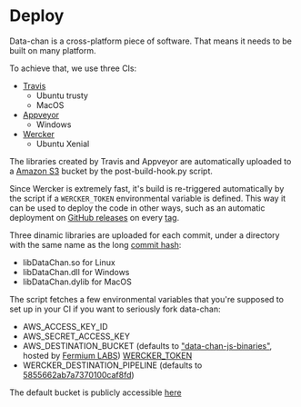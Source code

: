 # Deploy

Data-chan is a cross-platform piece of software. 
That means it needs to be built on many platform. 

To achieve that, we use three CIs:

* [Travis](https://travis-ci.org/)
  * Ubuntu trusty
  * MacOS
* [Appveyor](https://www.appveyor.com/)
  * Windows
* [Wercker](http://www.wercker.com/)
  * Ubuntu Xenial

The libraries created by Travis and Appveyor are automatically uploaded to a [Amazon S3](https://aws.amazon.com/s3/) bucket by the post-build-hook.py script.

Since Wercker is extremely fast, it's build is re-triggered automatically by the script if a `WERCKER_TOKEN` environmental variable is defined. This way it can be used to deploy the code in other ways, such as an automatic deployment on [GitHub releases](https://help.github.com/articles/about-releases/) on every [tag](https://git-scm.com/book/en/v2/Git-Basics-Tagging).

Three dinamic libraries are uploaded for each commit, under a directory with the same name as the long [commit hash](https://git-scm.com/book/it/v2/Git-Basics-Viewing-the-Commit-History):

* libDataChan.so for Linux
* libDataChan.dll for Windows
* libDataChan.dylib for MacOS

The script fetches a few environmental variables that you're supposed to set up in your CI if you want to seriously fork data-chan:

* AWS_ACCESS_KEY_ID
* AWS_SECRET_ACCESS_KEY
* AWS_DESTINATION_BUCKET (defaults to ["data-chan-js-binaries"](https://s3-eu-west-1.amazonaws.com/data-chan-js-binaries/), hosted by [Fermium LABS](https://fermiumlabs.com)) [WERCKER_TOKEN](http://devcenter.wercker.com/docs/api/getting-started/authentication)
* WERCKER_DESTINATION_PIPELINE (defaults to [5855662ab7a7370100caf8fd](https://app.wercker.com/fermiumlabs/data-chan/runs)) 

The default bucket is publicly accessible [here](https://s3-eu-west-1.amazonaws.com/data-chan-js-binaries/)
